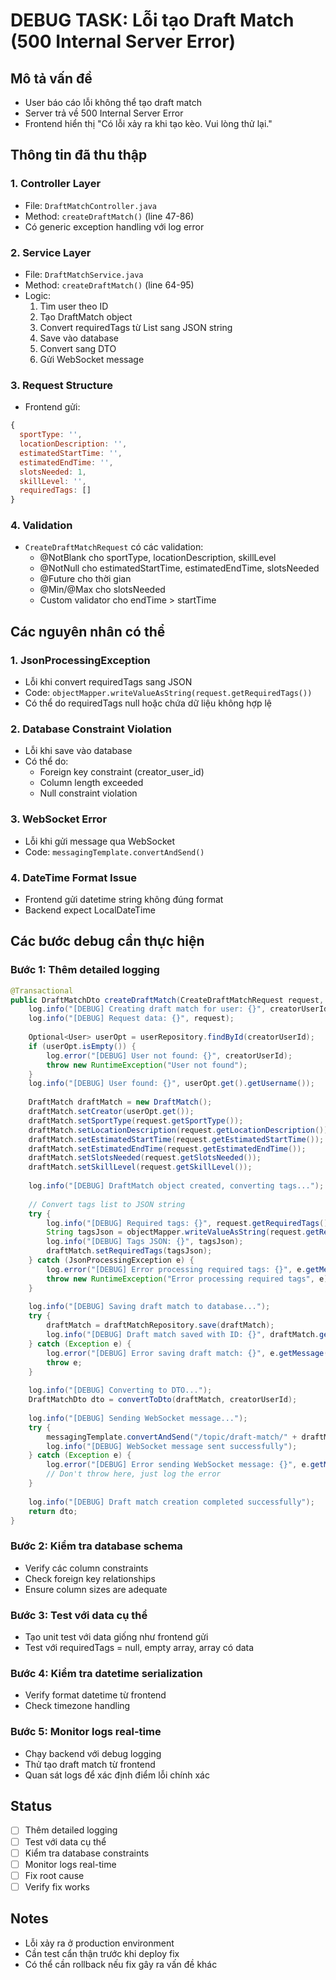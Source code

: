 # DEBUG TASK: Lỗi tạo Draft Match (500 Internal Server Error)

## Mô tả vấn đề
- User báo cáo lỗi không thể tạo draft match
- Server trả về 500 Internal Server Error
- Frontend hiển thị "Có lỗi xảy ra khi tạo kèo. Vui lòng thử lại."

## Thông tin đã thu thập

### 1. Controller Layer
- File: `DraftMatchController.java`
- Method: `createDraftMatch()` (line 47-86)
- Có generic exception handling với log error

### 2. Service Layer
- File: `DraftMatchService.java`
- Method: `createDraftMatch()` (line 64-95)
- Logic:
  1. Tìm user theo ID
  2. Tạo DraftMatch object
  3. Convert requiredTags từ List<String> sang JSON string
  4. Save vào database
  5. Convert sang DTO
  6. Gửi WebSocket message

### 3. Request Structure
- Frontend gửi:
```javascript
{
  sportType: '',
  locationDescription: '',
  estimatedStartTime: '',
  estimatedEndTime: '',
  slotsNeeded: 1,
  skillLevel: '',
  requiredTags: []
}
```

### 4. Validation
- `CreateDraftMatchRequest` có các validation:
  - @NotBlank cho sportType, locationDescription, skillLevel
  - @NotNull cho estimatedStartTime, estimatedEndTime, slotsNeeded
  - @Future cho thời gian
  - @Min/@Max cho slotsNeeded
  - Custom validator cho endTime > startTime

## Các nguyên nhân có thể

### 1. JsonProcessingException
- Lỗi khi convert requiredTags sang JSON
- Code: `objectMapper.writeValueAsString(request.getRequiredTags())`
- Có thể do requiredTags null hoặc chứa dữ liệu không hợp lệ

### 2. Database Constraint Violation
- Lỗi khi save vào database
- Có thể do:
  - Foreign key constraint (creator_user_id)
  - Column length exceeded
  - Null constraint violation

### 3. WebSocket Error
- Lỗi khi gửi message qua WebSocket
- Code: `messagingTemplate.convertAndSend()`

### 4. DateTime Format Issue
- Frontend gửi datetime string không đúng format
- Backend expect LocalDateTime

## Các bước debug cần thực hiện

### Bước 1: Thêm detailed logging
```java
@Transactional
public DraftMatchDto createDraftMatch(CreateDraftMatchRequest request, Long creatorUserId) {
    log.info("[DEBUG] Creating draft match for user: {}", creatorUserId);
    log.info("[DEBUG] Request data: {}", request);
    
    Optional<User> userOpt = userRepository.findById(creatorUserId);
    if (userOpt.isEmpty()) {
        log.error("[DEBUG] User not found: {}", creatorUserId);
        throw new RuntimeException("User not found");
    }
    log.info("[DEBUG] User found: {}", userOpt.get().getUsername());
    
    DraftMatch draftMatch = new DraftMatch();
    draftMatch.setCreator(userOpt.get());
    draftMatch.setSportType(request.getSportType());
    draftMatch.setLocationDescription(request.getLocationDescription());
    draftMatch.setEstimatedStartTime(request.getEstimatedStartTime());
    draftMatch.setEstimatedEndTime(request.getEstimatedEndTime());
    draftMatch.setSlotsNeeded(request.getSlotsNeeded());
    draftMatch.setSkillLevel(request.getSkillLevel());
    
    log.info("[DEBUG] DraftMatch object created, converting tags...");
    
    // Convert tags list to JSON string
    try {
        log.info("[DEBUG] Required tags: {}", request.getRequiredTags());
        String tagsJson = objectMapper.writeValueAsString(request.getRequiredTags());
        log.info("[DEBUG] Tags JSON: {}", tagsJson);
        draftMatch.setRequiredTags(tagsJson);
    } catch (JsonProcessingException e) {
        log.error("[DEBUG] Error processing required tags: {}", e.getMessage(), e);
        throw new RuntimeException("Error processing required tags", e);
    }
    
    log.info("[DEBUG] Saving draft match to database...");
    try {
        draftMatch = draftMatchRepository.save(draftMatch);
        log.info("[DEBUG] Draft match saved with ID: {}", draftMatch.getId());
    } catch (Exception e) {
        log.error("[DEBUG] Error saving draft match: {}", e.getMessage(), e);
        throw e;
    }
    
    log.info("[DEBUG] Converting to DTO...");
    DraftMatchDto dto = convertToDto(draftMatch, creatorUserId);
    
    log.info("[DEBUG] Sending WebSocket message...");
    try {
        messagingTemplate.convertAndSend("/topic/draft-match/" + draftMatch.getId(), dto);
        log.info("[DEBUG] WebSocket message sent successfully");
    } catch (Exception e) {
        log.error("[DEBUG] Error sending WebSocket message: {}", e.getMessage(), e);
        // Don't throw here, just log the error
    }
    
    log.info("[DEBUG] Draft match creation completed successfully");
    return dto;
}
```

### Bước 2: Kiểm tra database schema
- Verify các column constraints
- Check foreign key relationships
- Ensure column sizes are adequate

### Bước 3: Test với data cụ thể
- Tạo unit test với data giống như frontend gửi
- Test với requiredTags = null, empty array, array có data

### Bước 4: Kiểm tra datetime serialization
- Verify format datetime từ frontend
- Check timezone handling

### Bước 5: Monitor logs real-time
- Chạy backend với debug logging
- Thử tạo draft match từ frontend
- Quan sát logs để xác định điểm lỗi chính xác

## Status
- [ ] Thêm detailed logging
- [ ] Test với data cụ thể
- [ ] Kiểm tra database constraints
- [ ] Monitor logs real-time
- [ ] Fix root cause
- [ ] Verify fix works

## Notes
- Lỗi xảy ra ở production environment
- Cần test cẩn thận trước khi deploy fix
- Có thể cần rollback nếu fix gây ra vấn đề khác